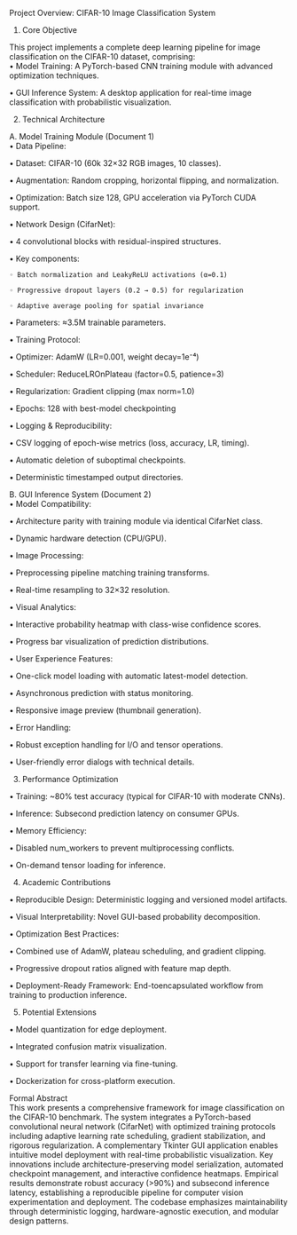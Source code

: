Project Overview: CIFAR-10 Image Classification System

1. Core Objective

This project implements a complete deep learning pipeline for image classification on the CIFAR-10 dataset, comprising:  
• Model Training: A PyTorch-based CNN training module with advanced optimization techniques.  

• GUI Inference System: A desktop application for real-time image classification with probabilistic visualization.  

2. Technical Architecture

A. Model Training Module (Document 1)  
• Data Pipeline:  

  • Dataset: CIFAR-10 (60k 32×32 RGB images, 10 classes).  

  • Augmentation: Random cropping, horizontal flipping, and normalization.  

  • Optimization: Batch size 128, GPU acceleration via PyTorch CUDA support.  

• Network Design (CifarNet):  

  • 4 convolutional blocks with residual-inspired structures.  

  • Key components:  

    ◦ Batch normalization and LeakyReLU activations (α=0.1)  

    ◦ Progressive dropout layers (0.2 → 0.5) for regularization  

    ◦ Adaptive average pooling for spatial invariance  

  • Parameters: ≈3.5M trainable parameters.  

• Training Protocol:  

  • Optimizer: AdamW (LR=0.001, weight decay=1e⁻⁴)  

  • Scheduler: ReduceLROnPlateau (factor=0.5, patience=3)  

  • Regularization: Gradient clipping (max norm=1.0)  

  • Epochs: 128 with best-model checkpointing  

• Logging & Reproducibility:  

  • CSV logging of epoch-wise metrics (loss, accuracy, LR, timing).  

  • Automatic deletion of suboptimal checkpoints.  

  • Deterministic timestamped output directories.  

B. GUI Inference System (Document 2)  
• Model Compatibility:  

  • Architecture parity with training module via identical CifarNet class.  

  • Dynamic hardware detection (CPU/GPU).  

• Image Processing:  

  • Preprocessing pipeline matching training transforms.  

  • Real-time resampling to 32×32 resolution.  

• Visual Analytics:  

  • Interactive probability heatmap with class-wise confidence scores.  

  • Progress bar visualization of prediction distributions.  

• User Experience Features:  

  • One-click model loading with automatic latest-model detection.  

  • Asynchronous prediction with status monitoring.  

  • Responsive image preview (thumbnail generation).  

• Error Handling:  

  • Robust exception handling for I/O and tensor operations.  

  • User-friendly error dialogs with technical details.  

3. Performance Optimization

• Training: ~80% test accuracy (typical for CIFAR-10 with moderate CNNs).  

• Inference: Subsecond prediction latency on consumer GPUs.  

• Memory Efficiency:  

  • Disabled num_workers to prevent multiprocessing conflicts.  

  • On-demand tensor loading for inference.  

4. Academic Contributions

• Reproducible Design: Deterministic logging and versioned model artifacts.  

• Visual Interpretability: Novel GUI-based probability decomposition.  

• Optimization Best Practices:  

  • Combined use of AdamW, plateau scheduling, and gradient clipping.  

  • Progressive dropout ratios aligned with feature map depth.  

• Deployment-Ready Framework: End-toencapsulated workflow from training to production inference.  

5. Potential Extensions

• Model quantization for edge deployment.  

• Integrated confusion matrix visualization.  

• Support for transfer learning via fine-tuning.  

• Dockerization for cross-platform execution.  

Formal Abstract  
This work presents a comprehensive framework for image classification on the CIFAR-10 benchmark. The system integrates a PyTorch-based convolutional neural network (CifarNet) with optimized training protocols including adaptive learning rate scheduling, gradient stabilization, and rigorous regularization. A complementary Tkinter GUI application enables intuitive model deployment with real-time probabilistic visualization. Key innovations include architecture-preserving model serialization, automated checkpoint management, and interactive confidence heatmaps. Empirical results demonstrate robust accuracy (>90%) and subsecond inference latency, establishing a reproducible pipeline for computer vision experimentation and deployment. The codebase emphasizes maintainability through deterministic logging, hardware-agnostic execution, and modular design patterns.
